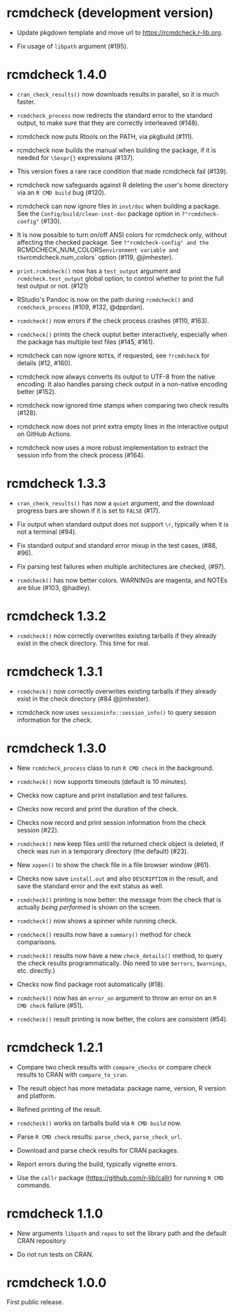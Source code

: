 
# rcmdcheck (development version)

* Update pkgdown template and move url to https://rcmdcheck.r-lib.org.

* Fix usage of `libpath` argument (#195).

# rcmdcheck 1.4.0

* `cran_check_results()` now downloads results in parallel, so it is
  much faster.

* `rcmdcheck_process` now redirects the standard error to the standard
  output, to make sure that they are correctly interleaved (#148).

* rcmdcheck now puts Rtools on the PATH, via pkgbuild (#111).

* rcmdcheck now builds the manual when building the package, if it is
  needed for `\Sexpr{}` expressions (#137).

* This version fixes a rare race condition that made rcmdcheck fail (#139).

* rcmdcheck now safeguards against R deleting the user's home directory
  via an `R CMD build` bug (#120).

* rcmdcheck can now ignore files in `inst/doc` when building a package.
  See the `Config/build/clean-inst-doc` package option in
  `?"rcmdcheck-config"` (#130).

* It is now possible to turn on/off ANSI colors for rcmdcheck only,
  without affecting the checked package. See `?"rcmdcheck-config" and the
  `RCMDCHECK_NUM_COLORS` environment variable and the `rcmdcheck.num_colors`
  option (#119, @jimhester).

* `print.rcmdcheck()` now has a `test_output` argument and
  `rcmdcheck.test_output` global option, to control whether to print the full
  test output or not. (#121)

* RStudio's Pandoc is now on the path during `rcmdcheck()`
  and `rcmdcheck_process` (#109, #132, @dpprdan).

* `rcmdcheck()` now errors if the check process crashes (#110, #163).

* `rcmdcheck()` prints the check ouptut better interactively, especially
  when the package has multiple test files (#145, #161).

* rcmdcheck can now ignore `NOTE`s, if requested, see `?rcmdcheck` for
  details (#12, #160).

* rcmdcheck now always converts its output to UTF-8 from the native
  encoding. It also handles parsing check output in a non-native encoding
  better (#152).

* rcmdcheck now ignored time stamps when comparing two check results (#128).

* rcmdcheck now does not print extra empty lines in the interactive output
  on GitHub Actions.

* rcmdcheck now uses a more robust implementation to extract the session
  info from the check process (#164).

# rcmdcheck 1.3.3

* `cran_check_results()` has now a `quiet` argument, and the download
  progress bars are shown if it is set to `FALSE` (#17).

* Fix output when standard output does not support `\r`, typically when
  it is not a terminal (#94).

* Fix standard output and standard error mixup in the test cases,
  (#88, #96).

* Fix parsing test failures when multiple architectures are checked, (#97).

* `rcmdcheck()` has now better colors. WARNINGs are magenta, and NOTEs
  are blue (#103, @hadley).

# rcmdcheck 1.3.2

* `rcmdcheck()` now correctly overwrites existing tarballs if they already
  exist in the check directory. This time for real.

# rcmdcheck 1.3.1

* `rcmdcheck()` now correctly overwrites existing tarballs if they already
  exist in the check directory (#84 @jimhester).

* rcmdcheck now uses `sessioninfo::session_info()` to query session
  information for the check.

# rcmdcheck 1.3.0

* New `rcmdcheck_process` class to run `R CMD check` in the background.

* `rcmdcheck()` now supports timeouts (default is 10 minutes).

* Checks now capture and print installation and test failures.

* Checks now record and print the duration of the check.

* Checks now record and print session information from the check
  session (#22).

* `rcmdcheck()` new keep files until the returned check object is
  deleted, if check was run in a temporary directory (the default) (#23).

* New `xopen()` to show the check file in a file browser window (#61).

* Checks now save `install.out` and also `DESCRIPTION` in the result,
  and save the standard error and the exit status as well.

* `rcmdcheck()` printing is now better: the message from the check that is
  actually _being performed_ is shown on the screen.

* `rcmdcheck()` now shows a spinner while running check.

* `rcmdcheck()` results now have a `summary()` method for check comparisons.

* `rcmdcheck()` results now have a new  `check_details()` method, to query
  the check results programmatically. (No need to use `$errors`,
  `$warnings`, etc. directly.)

* Checks now find package root automatically (#18).

* `rcmdcheck()` now has an `error_on` argument to throw an error on an
  `R CMD check` failure (#51).

* `rcmdcheck()` result printing is now better, the colors are
  consistent (#54).

# rcmdcheck 1.2.1

* Compare two check results with `compare_checks` or compare check
  results to CRAN with `compare_to_cran`.

* The result object has more metadata: package name, version,
  R version and platform.

* Refined printing of the result.

* `rcmdcheck()` works on tarballs build via `R CMD build` now.

* Parse `R CMD check` results: `parse_check`, `parse_check_url`.

* Download and parse check results for CRAN packages.

* Report errors during the build, typically vignette errors.

* Use the `callr` package (https://github.com/r-lib/callr)
  for running `R CMD` commands.

# rcmdcheck 1.1.0

* New arguments `libpath` and `repos` to set the library path
  and the default CRAN repository

* Do not run tests on CRAN.

# rcmdcheck 1.0.0

First public release.
